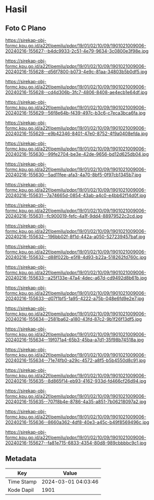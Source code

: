 # Hasil

## Foto C Plano

https://sirekap-obj-formc.kpu.go.id/a22f/pemilu/pdpr/19/01/02/10/09/1901021009006-20240216-155627--b4dc9933-2c51-4e79-9634-3c0800e3f98e.jpg

https://sirekap-obj-formc.kpu.go.id/a22f/pemilu/pdpr/19/01/02/10/09/1901021009006-20240216-155628--d56f7800-b073-4e9c-81aa-34803b5b0df5.jpg

https://sirekap-obj-formc.kpu.go.id/a22f/pemilu/pdpr/19/01/02/10/09/1901021009006-20240216-155628--cd4d306b-3fc7-4806-8408-ae4ecb1e64df.jpg

https://sirekap-obj-formc.kpu.go.id/a22f/pemilu/pdpr/19/01/02/10/09/1901021009006-20240216-155629--56f8e64b-f439-497c-b3c6-c7eca3bca6fa.jpg

https://sirekap-obj-formc.kpu.go.id/a22f/pemilu/pdpr/19/01/02/10/09/1901021009006-20240216-155629--e9b42346-8401-47e0-8752-4f9a0408efda.jpg

https://sirekap-obj-formc.kpu.go.id/a22f/pemilu/pdpr/19/01/02/10/09/1901021009006-20240216-155630--99fe2704-be3e-42de-9656-bd12d625db04.jpg

https://sirekap-obj-formc.kpu.go.id/a22f/pemilu/pdpr/19/01/02/10/09/1901021009006-20240216-155630--5ad11fee-afa3-4a70-8bf5-0f97cb1345b7.jpg

https://sirekap-obj-formc.kpu.go.id/a22f/pemilu/pdpr/19/01/02/10/09/1901021009006-20240216-155631--7a74665d-0854-43ab-a4c0-e4bb62f14d0f.jpg

https://sirekap-obj-formc.kpu.go.id/a22f/pemilu/pdpr/19/01/02/10/09/1901021009006-20240216-155631--fc900019-fefc-4a1f-9dd4-88979522c2cd.jpg

https://sirekap-obj-formc.kpu.go.id/a22f/pemilu/pdpr/19/01/02/10/09/1901021009006-20240216-155632--196bb02f-8f1d-442a-a050-527239457baf.jpg

https://sirekap-obj-formc.kpu.go.id/a22f/pemilu/pdpr/19/01/02/10/09/1901021009006-20240216-155632--d88f022b-e5f8-4d93-b22a-518262fd760c.jpg

https://sirekap-obj-formc.kpu.go.id/a22f/pemilu/pdpr/19/01/02/10/09/1901021009006-20240216-155633--a25f133e-47a4-4dec-a67d-cd9492d8b61b.jpg

https://sirekap-obj-formc.kpu.go.id/a22f/pemilu/pdpr/19/01/02/10/09/1901021009006-20240216-155633--d07f1bf5-1a95-4222-a75b-048e6fd9e2e7.jpg

https://sirekap-obj-formc.kpu.go.id/a22f/pemilu/pdpr/19/01/02/10/09/1901021009006-20240216-155634--2581ba62-a180-43fd-87c2-9b1f26f13df5.jpg

https://sirekap-obj-formc.kpu.go.id/a22f/pemilu/pdpr/19/01/02/10/09/1901021009006-20240216-155634--19f071a4-65b3-45ba-a7d1-35f98b74518a.jpg

https://sirekap-obj-formc.kpu.go.id/a22f/pemilu/pdpr/19/01/02/10/09/1901021009006-20240216-155634--71e74fb0-a29c-4572-a8f5-b5b4550d8c91.jpg

https://sirekap-obj-formc.kpu.go.id/a22f/pemilu/pdpr/19/01/02/10/09/1901021009006-20240216-155635--8d865f14-eb93-4162-933d-fd466cf26d94.jpg

https://sirekap-obj-formc.kpu.go.id/a22f/pemilu/pdpr/19/01/02/10/09/1901021009006-20240216-155635--707f8b4e-8786-4a35-a851-7b06218097a2.jpg

https://sirekap-obj-formc.kpu.go.id/a22f/pemilu/pdpr/19/01/02/10/09/1901021009006-20240216-155636--8660a362-4df8-40e3-a45c-b49f8569496c.jpg

https://sirekap-obj-formc.kpu.go.id/a22f/pemilu/pdpr/19/01/02/10/09/1901021009006-20240216-155627--fa81e715-6833-4354-80d8-989cbbbbc9c1.jpg


## Metadata

| Key        | Value               |
| ---------- | ------------------- |
| Time Stamp | 2024-03-01 04:03:46 |
| Kode Dapil | 1901                |



